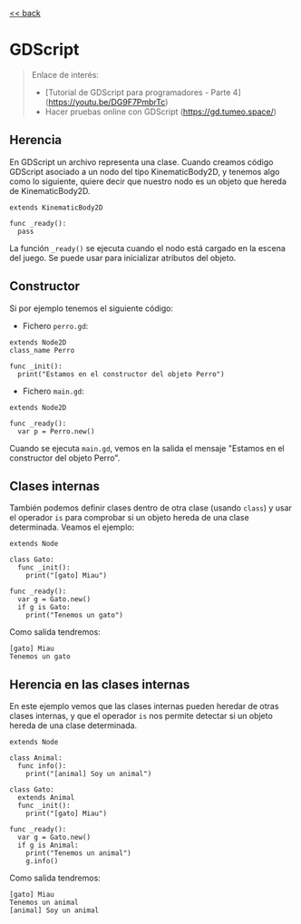  [<< back](../README.md)

# GDScript

> Enlace de interés:
> * [Tutorial de GDScript para programadores - Parte 4] (https://youtu.be/DG9F7PmbrTc)
> * Hacer pruebas online con GDScript (https://gd.tumeo.space/)

## Herencia

En GDScript un archivo representa una clase. Cuando creamos código GDScript asociado a un nodo del tipo KinematicBody2D, y tenemos algo como lo siguiente, quiere decir que nuestro nodo es un objeto que hereda de KinematicBody2D.

```
extends KinematicBody2D

func _ready():
  pass
```

La función `_ready()` se ejecuta cuando el nodo está cargado en la escena del juego. Se puede usar para inicializar atributos del objeto.

## Constructor

Si por ejemplo tenemos el siguiente código:

* Fichero `perro.gd`:

```
extends Node2D
class_name Perro

func _init():
  print("Estamos en el constructor del objeto Perro")
```

* Fichero `main.gd`:

```
extends Node2D

func _ready():
  var p = Perro.new()
```

Cuando se ejecuta `main.gd`, vemos en la salida el mensaje "Estamos en el constructor del objeto Perro".

## Clases internas

También podemos definir clases dentro de otra clase (usando `class`) y usar el operador `is` para comprobar si un objeto hereda de una clase determinada. Veamos el ejemplo:

```
extends Node

class Gato:
  func _init():
    print("[gato] Miau")

func _ready():
  var g = Gato.new()
  if g is Gato:
    print("Tenemos un gato")
```

Como salida tendremos:

```
[gato] Miau
Tenemos un gato
```

## Herencia en las clases internas

En este ejemplo vemos que las clases internas pueden heredar de otras clases internas, y que el operador `is` nos permite detectar si un objeto hereda de una clase determinada.

```
extends Node

class Animal:
  func info():
    print("[animal] Soy un animal")

class Gato:
  extends Animal
  func _init():
    print("[gato] Miau")

func _ready():
  var g = Gato.new()
  if g is Animal:
    print("Tenemos un animal")
    g.info()
```

Como salida tendremos:

```
[gato] Miau
Tenemos un animal
[animal] Soy un animal
```
